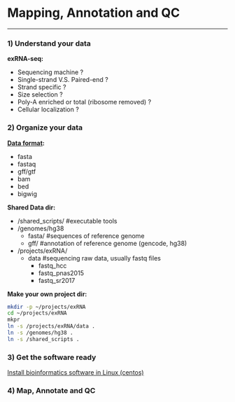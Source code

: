 # **Mapping, Annotation **and** QC**

---

### 1\) Understand your data

**exRNA-seq:**

* Sequencing machine ?
* Single-strand V.S. Paired-end ?
* Strand specific ?
* Size selection ?
* Poly-A enriched or total \(ribosome removed\) ?
* Cellular localization ?

### 2\) Organize your data

[**Data format**](https://genome.ucsc.edu/FAQ/FAQformat.html)**:**

* fasta
* fastaq
* gff/gtf
* bam
* bed
* bigwig

**Shared Data dir:**

* /shared\_scripts/ \#executable tools
* /genomes/hg38
  * fasta/ \#sequences of reference genome 
  * gff/   \#annotation of reference genome \(gencode, hg38\)
* /projects/exRNA/
  * data \#sequencing raw data, usually fastq files
    * fastq\_hcc
    * fastq\_pnas2015
    * fastq\_sr2017

**Make your own project dir:**

```bash
mkdir -p ~/projects/exRNA
cd ~/projects/exRNA
mkpr
ln -s /projects/exRNA/data .
ln -s /genomes/hg38 .
ln -s /shared_scripts .
```

### 3\) Get the software ready

[Install bioinformatics software in Linux \(centos\)](https://lulab.gitbooks.io/bioinfo-training-2018/content/software-installation-on-cnode.html)

### 4\) Map, Annotate and QC

### 



